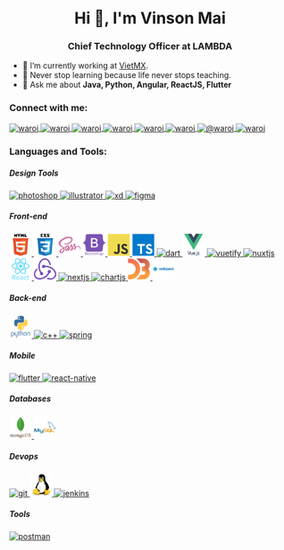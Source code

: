 <h1 align="center">Hi 👋, I'm Vinson Mai</h1>
<h3 align="center">Chief Technology Officer at LAMBDA</h3>

- 🔭 I’m currently working at [VietMX](https://www.maixuanviet.com).
- 🌱 Never stop learning because life never stops teaching.
- 💬 Ask me about **Java, Python, Angular, ReactJS, Flutter**

<h3 align="left">Connect with me:</h3>
<p align="left">
  <a href="https://twitter.com/mxviet" target="blank">
    <img
      align="center"
      src="https://cdns.iconmonstr.com/wp-content/assets/preview/2012/240/iconmonstr-twitter-2.png"
      alt="waroi"
      height="40"
      width="40"
    />
  </a>
  <a href="https://linkedin.com/in/maixuanviet" target="blank">
    <img
      align="center"
      src="https://cdns.iconmonstr.com/wp-content/assets/preview/2012/240/iconmonstr-linkedin-2.png"
      alt="waroi"
      height="40"
      width="40"
    />
  </a>
  <a href="https://fb.com/waroi" target="blank">
    <img
      align="center"
      src="https://cdns.iconmonstr.com/wp-content/assets/preview/2012/240/iconmonstr-facebook-2.png"
      alt="waroi"
      height="40"
      width="40"
    />
  </a>
  <a href="https://instagram.com/vietmx" target="blank">
    <img
      align="center"
      src="https://cdns.iconmonstr.com/wp-content/assets/preview/2016/240/iconmonstr-instagram-12.png"
      alt="waroi"
      height="40"
      width="40"
    />
  </a>
  <a href="https://dribbble.com/vietmx" target="blank">
    <img
      align="center"
      src="https://cdns.iconmonstr.com/wp-content/assets/preview/2012/240/iconmonstr-dribbble-2.png"
      alt="waroi"
      height="40"
      width="40"
    />
  </a>
  <a href="https://www.behance.net/vietmx" target="blank">
    <img
      align="center"
      src="https://cdns.iconmonstr.com/wp-content/assets/preview/2012/240/iconmonstr-behance-2.png"
      alt="waroi"
      height="40"
      width="40"
    />
  </a>
  <a href="https://medium.com/@vietmx" target="blank">
    <img
      align="center"
      src="https://cdns.iconmonstr.com/wp-content/assets/preview/2018/240/iconmonstr-medium-2.png"
      alt="@waroi"
      height="40"
      width="40"
    />
  </a>
  <a href="https://www.youtube.com/c/vietmx" target="blank">
    <img
      align="center"
      src="https://cdns.iconmonstr.com/wp-content/assets/preview/2013/240/iconmonstr-youtube-7.png"
      alt="waroi"
      height="40"
      width="40"
    />
  </a>
</p>

<h3 align="left">Languages and Tools:</h3>
<h5>Design Tools</h5>
<p align="left">
  <a href="https://www.photoshop.com/en" target="_blank">
    <img
      src="https://raw.githubusercontent.com/rdimascio/icons/master/icons/color/photoshop.svg"
      alt="photoshop"
      width="40"
      height="40"
    />
  </a>
  <a href="https://www.adobe.com/in/products/illustrator.html" target="_blank">
    <img
      src="https://www.vectorlogo.zone/logos/adobe_illustrator/adobe_illustrator-icon.svg"
      alt="illustrator"
      width="40"
      height="40"
    />
  </a>
  <a href="https://www.adobe.com/products/xd.html" target="_blank">
    <img
      src="https://cdn.worldvectorlogo.com/logos/adobe-xd.svg"
      alt="xd"
      width="40"
      height="40"
    />
  </a>
  <a href="https://www.figma.com/" target="_blank">
    <img
      src="https://www.vectorlogo.zone/logos/figma/figma-icon.svg"
      alt="figma"
      width="40"
      height="40"
    />
  </a>
</p>
<h5>Front-end</h5>
<p align="left">
  <a href="https://www.w3.org/html/" target="_blank">
    <img
      src="https://raw.githubusercontent.com/devicons/devicon/master/icons/html5/html5-original-wordmark.svg"
      alt="html5"
      width="40"
      height="40"
    />
  </a>
  <a href="https://www.w3schools.com/css/" target="_blank">
    <img
      src="https://raw.githubusercontent.com/devicons/devicon/master/icons/css3/css3-original-wordmark.svg"
      alt="css3"
      width="40"
      height="40"
    />
  </a>
  <a href="https://sass-lang.com" target="_blank">
    <img
      src="https://raw.githubusercontent.com/devicons/devicon/master/icons/sass/sass-original.svg"
      alt="sass"
      width="40"
      height="40"
    />
  </a>

  <a href="https://getbootstrap.com" target="_blank">
    <img
      src="https://raw.githubusercontent.com/devicons/devicon/master/icons/bootstrap/bootstrap-plain-wordmark.svg"
      alt="bootstrap"
      width="40"
      height="40"
    />
  </a>
  <a
    href="https://developer.mozilla.org/en-US/docs/Web/JavaScript"
    target="_blank"
  >
    <img
      src="https://raw.githubusercontent.com/devicons/devicon/master/icons/javascript/javascript-original.svg"
      alt="javascript"
      width="40"
      height="40"
    />
  </a>
  <a href="https://www.typescriptlang.org/" target="_blank">
    <img
      src="https://raw.githubusercontent.com/devicons/devicon/master/icons/typescript/typescript-original.svg"
      alt="typescript"
      width="40"
      height="40"
    />
  </a>
  <a href="https://dart.dev" target="_blank">
    <img
      src="https://www.vectorlogo.zone/logos/dartlang/dartlang-icon.svg"
      alt="dart"
      width="40"
      height="40"
    />
  </a>
  <a href="https://vuejs.org/" target="_blank">
    <img
      src="https://raw.githubusercontent.com/devicons/devicon/master/icons/vuejs/vuejs-original-wordmark.svg"
      alt="vuejs"
      width="40"
      height="40"
    />
  </a>
  <a href="https://vuetifyjs.com/en/" target="_blank">
    <img
      src="https://bestofjs.org/logos/vuetify.svg"
      alt="vuetify"
      width="40"
      height="40"
    />
  </a>
  <a href="https://nuxtjs.org/" target="_blank">
    <img
      src="https://www.vectorlogo.zone/logos/nuxtjs/nuxtjs-icon.svg"
      alt="nuxtjs"
      width="40"
      height="40"
    />
  </a>
  <a href="https://reactjs.org/" target="_blank">
    <img
      src="https://raw.githubusercontent.com/devicons/devicon/master/icons/react/react-original-wordmark.svg"
      alt="react"
      width="40"
      height="40"
    />
  </a>
  <a href="https://redux.js.org" target="_blank">
    <img
      src="https://raw.githubusercontent.com/devicons/devicon/master/icons/redux/redux-original.svg"
      alt="redux"
      width="40"
      height="40"
    />
  </a>
  <a href="https://nextjs.org/" target="_blank">
    <img
      src="https://www.rlogical.com/wp-content/uploads/2021/08/Rlogical-Blog-Images-thumbnail.png"
      alt="nextjs"
      width="40"
      height="40"
    />
  </a>
  <a href="https://www.chartjs.org" target="_blank">
    <img
      src="https://www.chartjs.org/media/logo-title.svg"
      alt="chartjs"
      width="40"
      height="40"
    />
  </a>
  <a href="https://d3js.org/" target="_blank">
    <img
      src="https://raw.githubusercontent.com/devicons/devicon/master/icons/d3js/d3js-original.svg"
      alt="d3js"
      width="40"
      height="40"
    />
  </a>
  <a href="https://webpack.js.org" target="_blank">
    <img
      src="https://raw.githubusercontent.com/devicons/devicon/d00d0969292a6569d45b06d3f350f463a0107b0d/icons/webpack/webpack-original-wordmark.svg"
      alt="webpack"
      width="40"
      height="40"
    />
  </a>
</p>
<h5>Back-end</h5>
<p align="left">
  <a href="https://python.org" target="_blank">
    <img
      src="https://raw.githubusercontent.com/devicons/devicon/master/icons/python/python-original-wordmark.svg"
      alt="python"
      width="40"
      height="40"
    />
  </a>
  <a href="https://isocpp.org/" target="_blank">
    <img
      src="https://upload.wikimedia.org/wikipedia/commons/thumb/1/18/ISO_C%2B%2B_Logo.svg/306px-ISO_C%2B%2B_Logo.svg.png"
      alt="c++"
      width="40"
      height="40"
    />
  </a>
   <a href="https://spring.io" target="_blank">
    <img
      src="https://1.bp.blogspot.com/-trIS3Iz94SE/YIr3iwBC23I/AAAAAAAAtVQ/oieBThHJU3wPJkGOATDSvi6RySwlowM5ACLcBGAsYHQ/s452/spring-logo.png"
      alt="spring"
      width="40"
      height="40"
    />
  </a>
  
</p>
<h5>Mobile</h5>
<p align="left">
  <a href="https://flutter.dev" target="_blank">
    <img
      src="https://www.vectorlogo.zone/logos/flutterio/flutterio-icon.svg"
      alt="flutter"
      width="40"
      height="40"
    />
  </a>
  <a href="https://reactnative.dev/" target="_blank">
    <img
      src="https://erdincuzun.com/wp-content/uploads/2019/04/react-native-logo.png"
      alt="react-native"
      width="40"
      height="40"
    />
  </a>
</p>
<h5>Databases</h5>
<p align="left">
  <a href="https://www.mongodb.com/" target="_blank">
    <img
      src="https://raw.githubusercontent.com/devicons/devicon/master/icons/mongodb/mongodb-original-wordmark.svg"
      alt="mongodb"
      width="40"
      height="40"
    />
  </a>
  <a href="https://www.mysql.com/" target="_blank">
    <img
      src="https://raw.githubusercontent.com/devicons/devicon/master/icons/mysql/mysql-original-wordmark.svg"
      alt="mysql"
      width="40"
      height="40"
    />
  </a>
</p>
<h5>Devops</h5>
<p align="left">
  <a href="https://git-scm.com/" target="_blank">
    <img
      src="https://www.vectorlogo.zone/logos/git-scm/git-scm-icon.svg"
      alt="git"
      width="40"
      height="40"
    />
  </a>
  <a href="https://www.linux.org/" target="_blank">
    <img
      src="https://raw.githubusercontent.com/devicons/devicon/master/icons/linux/linux-original.svg"
      alt="linux"
      width="40"
      height="40"
    />
  </a>
  <a href="https://www.jenkins.io/" target="_blank">
    <img
      src="https://upload.wikimedia.org/wikipedia/commons/thumb/e/e9/Jenkins_logo.svg/1200px-Jenkins_logo.svg.png"
      alt="jenkins"
      width="40"
      height="40"
    />
  </a>
</p>
<h5>Tools</h5>
<p align="left">
  <a href="https://postman.com" target="_blank">
    <img
      src="https://www.vectorlogo.zone/logos/getpostman/getpostman-icon.svg"
      alt="postman"
      width="40"
      height="40"
    />
  </a>
</p>
